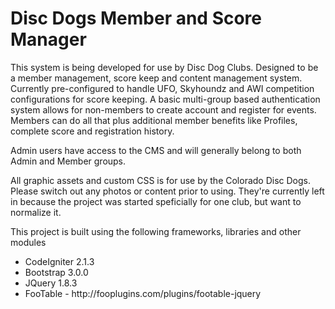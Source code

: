 Disc Dogs Member and Score Manager
===

This system is being developed for use by Disc Dog Clubs. Designed to be a member management, score keep and content management system.
Currently pre-configured to handle UFO, Skyhoundz and AWI competition configurations for score keeping. A basic multi-group based authentication system allows for 
non-members to create account and register for events. Members can do all that plus additional member benefits like Profiles, complete score and registration history.

Admin users have access to the CMS and will generally belong to both Admin and Member groups. 


All graphic assets and custom CSS is for use by the Colorado Disc Dogs. Please switch out any photos or content prior to using. They're currently left in because the project was started speficially for one club, but want to normalize it.


This project is built using the following frameworks, libraries and other modules
<ul>
    <li>CodeIgniter 2.1.3</li>
    <li>Bootstrap 3.0.0</li>
    <li>JQuery 1.8.3</li>
    <li>FooTable - http://fooplugins.com/plugins/footable-jquery</li>
</ul>